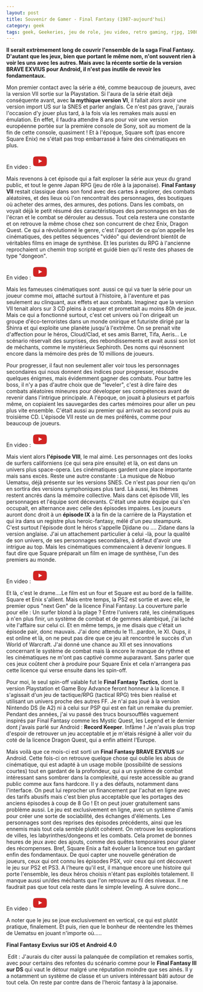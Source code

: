 ```yaml
---
layout: post
title: Souvenir de Gamer - Final Fantasy (1987-aujourd'hui)
category: geek
tags: geek, Geekeries, jeu de role, jeu video, retro gaming, rjpg, 1980s, 1990s, 2000s
---
```

**Il serait extrèmement long de couvrir l'ensemble de la saga Final Fantasy. D'autant que les jeux, bien que portant le même nom, n'ont souvent rien à voir les uns avec les autres. Mais avec la récente sortie de la version BRAVE EXVIUS pour Android, il n'est pas inutile de revoir les fondamentaux.**

Mon premier contact avec la série a été, comme beaucoup de joueurs, avec la version VII sortie sur la Playstation. Si l'aura de la série était déjà conséquente avant, avec **la mythique version VI**, il fallait alors avoir une version import US sur la SNES et parler anglais. Ce n'est pas grave, j'aurais l'occasion d'y jouer plus tard, à la fois via les remakes mais aussi en émulation. En effet, il faudra attendre 8 ans pour voir une version européenne portée sur la première console de Sony, soit au moment de la fin de cette console, quasiment ! Et à l'époque, Square soft (pas encore Square Enix) ne s'était pas trop embarrassé à faire des cinématiques en plus.

En video : [![video](/images/youtube.png)](https://www.youtube.com/watch?v=iGNskqYu2_0)

Mais revenons à cet épisode qui a fait exploser la série aux yeux du grand public, et tout le genre Japan RPG (jeu de rôle à la japonaise). **Final Fantasy VII** restait classique dans son fond avec des cartes à explorer, des combats aléatoires, et des lieux où l'on rencontrait des personnages, des boutiques où acheter des armes, des armures, des potions. Dans les combats, on voyait déjà le petit résumé des caractéristiques des personnages en bas de l'écran et le combat se dérouler au dessus. Tout cela restera une constante et on retrouve la même chose chez son concurrent de chez Enix, Dragon Quest. Ce qui a révolutionné le genre, c'est l'apport de ce qu'on appelle les cinématiques, des petites séquences "vidéo" qui deviendront bientôt de véritables films en image de synthèse. Et les puristes du RPG à l'ancienne reprochaient un chemin trop scripté et guidé bien qu'il reste des phases de type "dongeon".

En video : [![video](/images/youtube.png)](https://www.youtube.com/watch?v=TD_GqlNtNjo)

Mais les fameuses cinématiques sont  aussi ce qui va tuer la série pour un joueur comme moi, attaché surtout à l'histoire, à l'aventure et pas seulement au clinquant, aux effets et aux combats. Imaginez que la version VII tenait alors sur 3 CD pleins à craquer et promettait au moins 80h de jeux. Mais ce qui a fonctionné surtout, c'est cet univers où l'on dirigeait un groupe d'éco-terroristes dans un monde onirique et futuriste dirigé par la Shinra et qui exploite une planète jusqu'à l'extrême. On se prenait vite d'affection pour le héros, Cloud/Clad, et ses amis Barret, Tifa, Aeris... Le scénario réservait des surprises, des rebondissements et avait aussi son lot de méchants, comme le mystérieux Sephiroth. Des noms qui résonnent encore dans la mémoire des près de 10 millions de joueurs.

Pour progresser, il faut non seulement aller voir tous les personnages secondaires qui nous donnent des indices pour progresser, résoudre quelques énigmes, mais évidemment gagner des combats. Pour battre les boss, il n'y a pas d'autre choix que de "leveler", c'est à dire faire des combats aléatoires mineures pour développer ses compétences avant de revenir dans l'intrigue principale. A l'époque, on jouait à plusieurs et parfois même, on copiaient les sauvegardes des cartes mémoires pour aller un peu plus vite ensemble. C'était aussi au premier qui arrivait au second puis au troisième CD. L'épisode VII reste un de mes préférés, comme pour beaucoup de joueurs.

En video : [![video](/images/youtube.png)](https://www.youtube.com/watch?v=kuK0Fm9wGLs)

Mais vient alors **l'épisode VIII**, le mal aimé. Les personnages ont des looks de surfers californiens (ce qui sera pire ensuite) et là, on est dans un univers plus space-opera. Les cinématiques gardent une place importante mais sans excès. Reste une autre constante : La musique de Nobuo Uematsu, déjà présente sur les versions SNES. Ce n'est pas pour rien qu'on en sortira des versions symphoniques plus tard. Là aussi, les thèmes restent ancrés dans la mémoire collective. Mais dans cet épisode VIII, les personnages et l'équipe sont décevants. C'était une autre équipe qui s'en occupait, en alternance avec celle des épisodes impaires. Les joueurs auront donc droit à un **épisode IX** à la fin de la carrière de la Playstation et qui ira dans un registre plus heroic-fantasy, mélé d'un peu steampunk. C'est surtout l'épisode dont le héros s'appelle Djidane ou .... Zidane dans la version anglaise. J'ai un attachement particulier à celui -là, pour la qualité de son univers, de ses personnages secondaires, à défaut d'avoir une intrigue au top. Mais les cinématiques commencaient à devenir longues. Il faut dire que Square préparait un film en image de synthèse, l'un des premiers au monde.

En video : [![video](/images/youtube.png)](https://www.youtube.com/watch?v=BitCfq6vqaQ)

Et là, c'est le drame....Le film est un four et Square est au bord de la faillite. Square et Enix s'allient. Mais entre temps, la PS2 est sortie et avec elle, le premier opus "next Gen" de la licence Final Fantasy. La couverture parle pour elle : Un surfer blond à la plage ? Entre l'univers raté, les cinématiques à n'en plus finir, un système de combat et de gemmes alambiqué, j'ai laché vite l'affaire sur celui ci. Et en même temps, je me disais que c'était un épisode pair, donc mauvais. J'ai donc attendu le 11...pardon, le XI. Oups, il est online et là, on ne peut pas dire que ce jeu ait rencontré le succès d'un World of Warcraft. J'ai donné une chance au XII et ses innovations concernant le système de combat mais là encore le manque de rythme et les cinématiques ne m'ont pas captivé comme auparavant. Sans parler que ces jeux coûtent cher à produire pour Square Enix et cela n'arrangera pas cette licence qui verse ensuite dans les spin-off.

Pour moi, le seul spin-off valable fut le **Final Fantasy Tactics**, dont la version Playstation et Game Boy Advance feront honneur à la licence. Il s'agissait d'un jeu de tactique/RPG (tactical RPG) très bien réalisé et utilisant un univers proche des autres FF. Je n'ai pas joué à la version Nintendo DS (le A2) ni à celui sur PSP qui est en fait un remake du premier. Pendant des années, j'ai vu passé des trucs boursoufflés vaguement inspirés par Final Fantasy comme les Mystic Quest, les Legend et le dernier dont j'avais parlé sur Android : **Record Keeper**. Infâme ! Je n'avais plus trop d'espoir de retrouver un jeu acceptable et je m'étais résigné à aller voir du coté de la licence Dragon Quest, qui a enfin atteint l'Europe.

Mais voilà que ce mois-ci est sorti un **Final Fantasy BRAVE EXVIUS** sur Android. Cette fois-ci on retrouve quelque chose qui oublie les abus de cinématique, qui est adapté à un usage mobile (possibilité de sessions courtes) tout en gardant de la profondeur, qui a un système de combat intéressant sans sombrer dans la complexité, qui reste accessible au grand public comme aux fans hardcore. Il y a des défauts, notamment dans l'interface. On peut lui reprocher un financement par l'achat en ligne avec des tarifs abusifs mais c'est bien plus acceptable que les portages des anciens épisodes à coup de 8 Go ! Et on peut jouer gratuitement sans problème aussi. Le jeu est exclusivement en ligne, avec un système d'amis pour créer une sorte de sociabilité, des échanges d'éléments. Les personnages sont des reprises des épisodes précédents, ainsi que les ennemis mais tout cela semble plutôt cohérent. On retrouve les explorations de villes, les labyrinthes/dongeons et les combats. Cela promet de bonnes heures de jeux avec des ajouts, comme des quêtes temporaires pour glaner des récompenses. Bref, Square Enix a fait évoluer la licence tout en gardant enfin des fondamentaux. De quoi capter une nouvelle génération de joueurs, ceux qui ont connu les épisodes PSX, voir ceux qui ont découvert le jeu sur PS2 et PS3. A l'heure qu'il est, il manque encore une histoire qui porte l'ensemble, les deux héros choisis n'étant pas exploités totalement. Il manque aussi un/des méchants que l'on retrouve au fil des niveaux. Il ne faudrait pas que tout cela reste dans le simple leveling. A suivre donc...

En video : [![video](/images/youtube.png)](https://www.youtube.com/watch?v=8IIu8NPJaos)

A noter que le jeu se joue exclusivement en vertical, ce qui est plutôt pratique, finalement. Et puis, rien que le bonheur de réentendre les thèmes de Uematsu en jouant n'importe où.....

**Final Fantasy Exvius sur iOS et Android 4.0**

 Edit : J'aurais du citer aussi la palanquée de compilation et remakes sortis, avec pour certains des refontes du scénario comme pour le **Final Fantasy III sur DS** qui vaut le détour malgré une réputation moindre que ses ainés. Il y a notamment un système de classe et un univers intéressant bâti autour de tout cela. On reste par contre dans de l'heroic fantasy à la japonaise.
